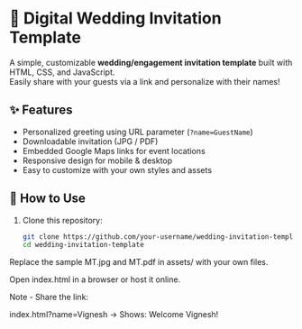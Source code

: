 # 💌 Digital Wedding Invitation Template

A simple, customizable **wedding/engagement invitation template** built with HTML, CSS, and JavaScript.  
Easily share with your guests via a link and personalize with their names!

## ✨ Features
- Personalized greeting using URL parameter (`?name=GuestName`)
- Downloadable invitation (JPG / PDF)
- Embedded Google Maps links for event locations
- Responsive design for mobile & desktop
- Easy to customize with your own styles and assets

## 🚀 How to Use
1. Clone this repository:
   ```bash
   git clone https://github.com/your-username/wedding-invitation-template.git
   cd wedding-invitation-template

Replace the sample MT.jpg and MT.pdf in assets/ with your own files.

Open index.html in a browser or host it online.

Note - Share the link:

index.html?name=Vignesh
→ Shows: Welcome Vignesh!
